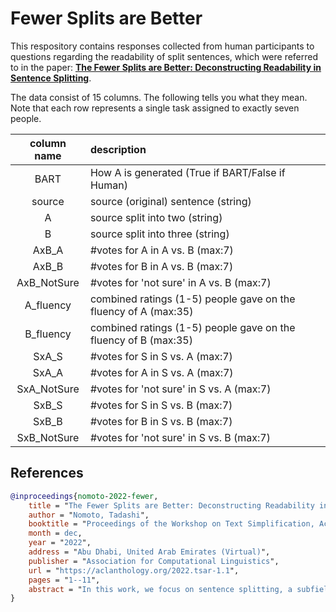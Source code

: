 # Fewer Splits are Better

This respository contains responses collected from human participants to questions regarding the readability of split sentences, which were referred to in the paper: [**The Fewer Splits are Better: Deconstructing Readability in Sentence Splitting**](https://aclanthology.org/2022.tsar-1.1/).

The data consist of 15 columns. The following tells you what they mean. Note that each row represents a single task assigned to exactly seven people. 


| column  name | description                                            | 
| :----------: | :---------------------------------------------------- | 
| BART         | How A is generated (True if BART/False if Human)              |
| source       | source (original) sentence  (string)                           | 
| A            | source split into two    (string)                             | 
| B            | source split into three   (string)                            | 
| AxB_A        | #votes for A in A vs. B  (max:7)                             | 
| AxB_B        | #votes for B in A vs. B  (max:7)                            | 
| AxB_NotSure  | #votes for 'not sure' in A vs. B  (max:7)            | 
| A_fluency    | combined ratings (1-5) people gave on the fluency of A (max:35)| 
| B_fluency    | combined ratings (1-5) people gave on the fluency of B (max:35) | 
| SxA_S        | #votes for S in S vs. A  (max:7)                               | 
| SxA_A        | #votes for A in S vs. A  (max:7)                               | 
| SxA_NotSure  | #votes for 'not sure' in S vs. A  (max:7)                      | 
| SxB_S        | #votes for S in S vs. B  (max:7)                               | 
| SxB_B        | #votes for B in S vs. B  (max:7)                               | 
| SxB_NotSure  | #votes for 'not sure' in S vs. B  (max:7)                      | 



## References

```bibtex
@inproceedings{nomoto-2022-fewer,
    title = "The Fewer Splits are Better: Deconstructing Readability in Sentence Splitting",
    author = "Nomoto, Tadashi",
    booktitle = "Proceedings of the Workshop on Text Simplification, Accessibility, and Readability (TSAR-2022)",
    month = dec,
    year = "2022",
    address = "Abu Dhabi, United Arab Emirates (Virtual)",
    publisher = "Association for Computational Linguistics",
    url = "https://aclanthology.org/2022.tsar-1.1",
    pages = "1--11",
    abstract = "In this work, we focus on sentence splitting, a subfield of text simplification, primarily motivated by an unproven idea that if you divide a sentence into pieces, it should become easier to understand. Our primary goal in this paper is to determine whether this is true. In particular, we ask, does it matter whether we break a sentence into two or three? We report on our findings based on Amazon Mechanical Turk. More specifically, we introduce a Bayesian modeling framework to further investigate to what degree a particular way of splitting the complex sentence affects readability, along with a number of other parameters adopted from diverse perspectives, including clinical linguistics, and cognitive linguistics. The Bayesian modeling experiment provides clear evidence that bisecting the sentence leads to enhanced readability to a degree greater than when we create simplification by trisection.",
}


 ```
